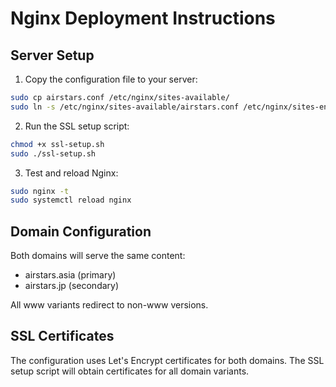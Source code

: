 # Nginx Deployment Instructions

## Server Setup

1. Copy the configuration file to your server:
```bash
sudo cp airstars.conf /etc/nginx/sites-available/
sudo ln -s /etc/nginx/sites-available/airstars.conf /etc/nginx/sites-enabled/
```

2. Run the SSL setup script:
```bash
chmod +x ssl-setup.sh
sudo ./ssl-setup.sh
```

3. Test and reload Nginx:
```bash
sudo nginx -t
sudo systemctl reload nginx
```

## Domain Configuration

Both domains will serve the same content:
- airstars.asia (primary)
- airstars.jp (secondary)

All www variants redirect to non-www versions.

## SSL Certificates

The configuration uses Let's Encrypt certificates for both domains. The SSL setup script will obtain certificates for all domain variants.